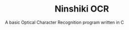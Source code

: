 <h1 align="center">
    Ninshiki OCR
    <br>
</h1>

A basic Optical Character Recognition program written in C
